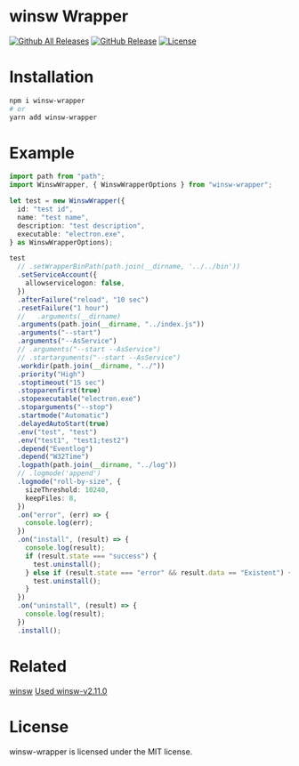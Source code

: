 # winsw Wrapper

[![Github All Releases](https://img.shields.io/github/downloads/lunnlew/winsw-wrapper/total?style=flat-square)](https://github.com/lunnlew/winsw-wrapper/releases)
[![GitHub Release](https://img.shields.io/github/v/release/lunnlew/winsw-wrapper?include_prereleases&sort=semver&style=flat-square)](https://github.com/lunnlew/winsw-wrapper/releases)
[![License](https://img.shields.io/github/license/lunnlew/winsw-wrapper?style=flat-square)](LICENSE.txt)

# Installation

```bash
npm i winsw-wrapper
# or
yarn add winsw-wrapper
```

# Example

```typescript
import path from "path";
import WinswWrapper, { WinswWrapperOptions } from "winsw-wrapper";

let test = new WinswWrapper({
  id: "test id",
  name: "test name",
  description: "test description",
  executable: "electron.exe",
} as WinswWrapperOptions);

test
  // .setWrapperBinPath(path.join(__dirname, '../../bin'))
  .setServiceAccount({
    allowservicelogon: false,
  })
  .afterFailure("reload", "10 sec")
  .resetFailure("1 hour")
  //   .arguments(__dirname)
  .arguments(path.join(__dirname, "../index.js"))
  .arguments("--start")
  .arguments("--AsService")
  // .arguments("--start --AsService")
  // .startarguments("--start --AsService")
  .workdir(path.join(__dirname, "../"))
  .priority("High")
  .stoptimeout("15 sec")
  .stopparenfirst(true)
  .stopexecutable("electron.exe")
  .stoparguments("--stop")
  .startmode("Automatic")
  .delayedAutoStart(true)
  .env("test", "test")
  .env("test1", "test1;test2")
  .depend("Eventlog")
  .depend("W32Time")
  .logpath(path.join(__dirname, "../log"))
  // .logmode('append')
  .logmode("roll-by-size", {
    sizeThreshold: 10240,
    keepFiles: 8,
  })
  .on("error", (err) => {
    console.log(err);
  })
  .on("install", (result) => {
    console.log(result);
    if (result.state === "success") {
      test.uninstall();
    } else if (result.state === "error" && result.data == "Existent") {
      test.uninstall();
    }
  })
  .on("uninstall", (result) => {
    console.log(result);
  })
  .install();
```

# Related

[winsw](https://github.com/winsw/winsw) [Used winsw-v2.11.0](https://github.com/winsw/winsw/releases/tag/v2.11.0)

# License

winsw-wrapper is licensed under the MIT license.
